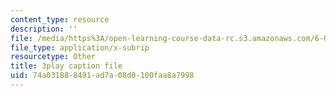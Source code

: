 ```yaml
---
content_type: resource
description: ''
file: /media/https%3A/open-learning-course-data-rc.s3.amazonaws.com/6-004-computation-structures-spring-2017/74a031888491ad7a08d0100faa8a7998_j35fYO_ASeY.srt
file_type: application/x-subrip
resourcetype: Other
title: 3play caption file
uid: 74a03188-8491-ad7a-08d0-100faa8a7998
---
```

